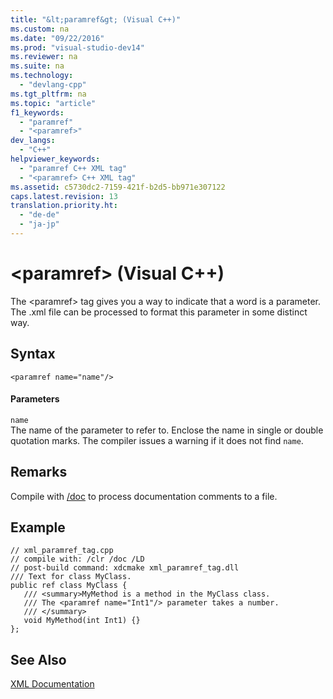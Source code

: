 ```yaml
---
title: "&lt;paramref&gt; (Visual C++)"
ms.custom: na
ms.date: "09/22/2016"
ms.prod: "visual-studio-dev14"
ms.reviewer: na
ms.suite: na
ms.technology: 
  - "devlang-cpp"
ms.tgt_pltfrm: na
ms.topic: "article"
f1_keywords: 
  - "paramref"
  - "<paramref>"
dev_langs: 
  - "C++"
helpviewer_keywords: 
  - "paramref C++ XML tag"
  - "<paramref> C++ XML tag"
ms.assetid: c5730dc2-7159-421f-b2d5-bb971e307122
caps.latest.revision: 13
translation.priority.ht: 
  - "de-de"
  - "ja-jp"
---
```

# &lt;paramref&gt; (Visual C++)
The \<paramref> tag gives you a way to indicate that a word is a parameter. The .xml file can be processed to format this parameter in some distinct way.  
  
## Syntax  
  
```  
<paramref name="name"/>  
```  
  
#### Parameters  
 `name`  
 The name of the parameter to refer to.  Enclose the name in single or double quotation marks.  The compiler issues a warning if it does not find `name`.  
  
## Remarks  
 Compile with [/doc](../vs140/-doc--process-documentation-comments---c-c---.md) to process documentation comments to a file.  
  
## Example  
  
```  
// xml_paramref_tag.cpp  
// compile with: /clr /doc /LD  
// post-build command: xdcmake xml_paramref_tag.dll  
/// Text for class MyClass.  
public ref class MyClass {  
   /// <summary>MyMethod is a method in the MyClass class.  
   /// The <paramref name="Int1"/> parameter takes a number.  
   /// </summary>  
   void MyMethod(int Int1) {}  
};  
```  
  
## See Also  
 [XML Documentation](../vs140/xml-documentation--visual-c---.md)